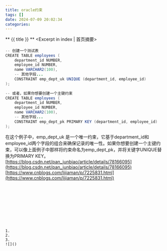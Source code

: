 ```yaml
---
title: oracle约束
tags: []
date: 2024-07-09 20:02:34
categories:
---
```

** {{ title }} ** <Excerpt in index | 首页摘要>


<!-- more -->

#### 

```java
-- 创建一个测试表
CREATE TABLE employees (
    department_id NUMBER,
    employee_id NUMBER,
    name VARCHAR2(100),
    -- 其他字段...
    CONSTRAINT emp_dept_uk UNIQUE (department_id, employee_id)
);
 
-- 或者，如果你想要创建一个主键约束
CREATE TABLE employees (
    department_id NUMBER,
    employee_id NUMBER,
    name VARCHAR2(100),
    -- 其他字段...
    CONSTRAINT emp_dept_pk PRIMARY KEY (department_id, employee_id)
);
```
在这个例子中，emp_dept_uk 是一个唯一约束，它基于department_id和employee_id两个字段的组合来确保记录的唯一性。如果你想要创建一个主键约束，可以像上面例子中那样将约束命名为emp_dept_pk，并将关键字UNIQUE替换为PRIMARY KEY。
[https://blog.csdn.net/pan_junbiao/article/details/78166095](https://blog.csdn.net/pan_junbiao/article/details/78166095)
[https://www.cnblogs.com/lijiaman/p/7225831.html](https://www.cnblogs.com/lijiaman/p/7225831.html)


```java

```


#### 
```java

```

```java

```


#### 


```java

```

```java

```
[]()
```




1. 
2. 
3. 
![]()